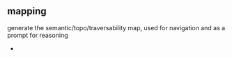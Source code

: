 ## mapping
generate the semantic/topo/traversability map, used for navigation and as a prompt for reasoning

- 
